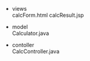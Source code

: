 - views   
    calcForm.html
    calcResult.jsp
- model   
    Calculator.java

- contoller   
    CalcController.java
